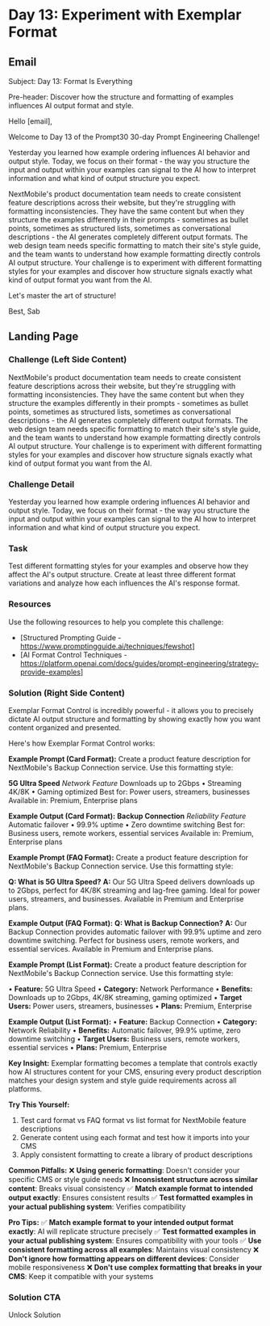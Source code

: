 # Day 13: Experiment with Exemplar Format

## Email
Subject: Day 13: Format Is Everything

Pre-header: Discover how the structure and formatting of examples influences AI output format and style.

Hello [email],

Welcome to Day 13 of the Prompt30 30-day Prompt Engineering Challenge!

Yesterday you learned how example ordering influences AI behavior and output style. Today, we focus on their format - the way you structure the input and output within your examples can signal to the AI how to interpret information and what kind of output structure you expect.

NextMobile's product documentation team needs to create consistent feature descriptions across their website, but they're struggling with formatting inconsistencies. They have the same content but when they structure the examples differently in their prompts - sometimes as bullet points, sometimes as structured lists, sometimes as conversational descriptions - the AI generates completely different output formats. The web design team needs specific formatting to match their site's style guide, and the team wants to understand how example formatting directly controls AI output structure. Your challenge is to experiment with different formatting styles for your examples and discover how structure signals exactly what kind of output format you want from the AI.

Let's master the art of structure!

Best, Sab

## Landing Page

### Challenge (Left Side Content)
NextMobile's product documentation team needs to create consistent feature descriptions across their website, but they're struggling with formatting inconsistencies. They have the same content but when they structure the examples differently in their prompts - sometimes as bullet points, sometimes as structured lists, sometimes as conversational descriptions - the AI generates completely different output formats. The web design team needs specific formatting to match their site's style guide, and the team wants to understand how example formatting directly controls AI output structure. Your challenge is to experiment with different formatting styles for your examples and discover how structure signals exactly what kind of output format you want from the AI.

### Challenge Detail
Yesterday you learned how example ordering influences AI behavior and output style. Today, we focus on their format - the way you structure the input and output within your examples can signal to the AI how to interpret information and what kind of output structure you expect.

### Task
Test different formatting styles for your examples and observe how they affect the AI's output structure. Create at least three different format variations and analyze how each influences the AI's response format.

### Resources
Use the following resources to help you complete this challenge:
- [Structured Prompting Guide - https://www.promptingguide.ai/techniques/fewshot]
- [AI Format Control Techniques - https://platform.openai.com/docs/guides/prompt-engineering/strategy-provide-examples]

### Solution (Right Side Content)
Exemplar Format Control is incredibly powerful - it allows you to precisely dictate AI output structure and formatting by showing exactly how you want content organized and presented.

Here's how Exemplar Format Control works:

**Example Prompt (Card Format):**
Create a product feature description for NextMobile's Backup Connection service. Use this formatting style:

**5G Ultra Speed**
*Network Feature*
Downloads up to 2Gbps • Streaming 4K/8K • Gaming optimized
Best for: Power users, streamers, businesses
Available in: Premium, Enterprise plans

**Example Output (Card Format):**
**Backup Connection**
*Reliability Feature*
Automatic failover • 99.9% uptime • Zero downtime switching
Best for: Business users, remote workers, essential services
Available in: Premium, Enterprise plans

**Example Prompt (FAQ Format):**
Create a product feature description for NextMobile's Backup Connection service. Use this formatting style:

**Q: What is 5G Ultra Speed?**
**A:** Our 5G Ultra Speed delivers downloads up to 2Gbps, perfect for 4K/8K streaming and lag-free gaming. Ideal for power users, streamers, and businesses. Available in Premium and Enterprise plans.

**Example Output (FAQ Format):**
**Q: What is Backup Connection?**
**A:** Our Backup Connection provides automatic failover with 99.9% uptime and zero downtime switching. Perfect for business users, remote workers, and essential services. Available in Premium and Enterprise plans.

**Example Prompt (List Format):**
Create a product feature description for NextMobile's Backup Connection service. Use this formatting style:

• **Feature:** 5G Ultra Speed
• **Category:** Network Performance
• **Benefits:** Downloads up to 2Gbps, 4K/8K streaming, gaming optimized
• **Target Users:** Power users, streamers, businesses
• **Plans:** Premium, Enterprise

**Example Output (List Format):**
• **Feature:** Backup Connection
• **Category:** Network Reliability
• **Benefits:** Automatic failover, 99.9% uptime, zero downtime switching
• **Target Users:** Business users, remote workers, essential services
• **Plans:** Premium, Enterprise

**Key Insight:**
Exemplar formatting becomes a template that controls exactly how AI structures content for your CMS, ensuring every product description matches your design system and style guide requirements across all platforms.

**Try This Yourself:**
1. Test card format vs FAQ format vs list format for NextMobile feature descriptions
2. Generate content using each format and test how it imports into your CMS
3. Apply consistent formatting to create a library of product descriptions

**Common Pitfalls:**
❌ **Using generic formatting**: Doesn't consider your specific CMS or style guide needs
❌ **Inconsistent structure across similar content**: Breaks visual consistency
✅ **Match example format to intended output exactly**: Ensures consistent results
✅ **Test formatted examples in your actual publishing system**: Verifies compatibility

**Pro Tips:**
✅ **Match example format to your intended output format exactly**: AI will replicate structure precisely
✅ **Test formatted examples in your actual publishing system**: Ensures compatibility with your tools
✅ **Use consistent formatting across all examples**: Maintains visual consistency
❌ **Don't ignore how formatting appears on different devices**: Consider mobile responsiveness
❌ **Don't use complex formatting that breaks in your CMS**: Keep it compatible with your systems

### Solution CTA
Unlock Solution 
